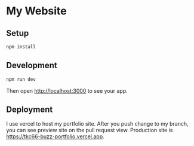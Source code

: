 # My Website

## Setup

```bash
npm install
```

## Development

```bash
npm run dev
```

Then open [http://localhost:3000](http://localhost:3000) to see your app.

## Deployment

I use vercel to host my portfolio site.
After you push change to my branch, you can see preview site on the pull request view.
Production site is <https://tkc66-buzz-portfolio.vercel.app>.
